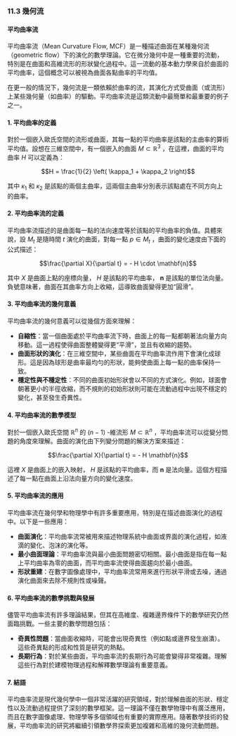 ### 11.3 幾何流
#### 平均曲率流

平均曲率流（Mean Curvature Flow, MCF）是一種描述曲面在某種幾何流（geometric flow）下的演化的數學理論。它在微分幾何中是一種重要的流動，特別是在曲面和高維流形的形狀變化過程中。這一流動的基本動力學來自於曲面的平均曲率，這個概念可以被視為曲面各點曲率的平均值。

在更一般的情況下，幾何流是一類依賴於曲率的流，其演化方式受曲面（或流形）上某些幾何量（如曲率）的驅動。平均曲率流是這類流動中最簡單和最重要的例子之一。

#### 1. 平均曲率的定義

對於一個嵌入歐氏空間的流形或曲面，其每一點的平均曲率是該點的主曲率的算術平均值。設想在三維空間中，有一個嵌入的曲面  $`M \subset \mathbb{R}^3`$ ，在這裡，曲面的平均曲率  $`H`$  可以定義為：


```math
H = \frac{1}{2} \left( \kappa_1 + \kappa_2 \right)
```


其中  $`\kappa_1`$  和  $`\kappa_2`$  是該點的兩個主曲率，這兩個主曲率分別表示該點處在不同方向上的曲率。

#### 2. 平均曲率流的定義

平均曲率流描述的是曲面每一點的法向速度等於該點的平均曲率的負值。具體來說，設  $`M_t`$  是隨時間  $`t`$  演化的曲面，對每一點  $`p \in M_t`$ ，曲面的變化速度由下面的公式描述：


```math
\frac{\partial X}{\partial t} = - H \cdot \mathbf{n}
```


其中  $`X`$  是曲面上點的座標向量， $`H`$  是該點的平均曲率， $`\mathbf{n}`$  是該點的單位法向量。負號意味著，曲面在其曲率方向上收縮，這導致曲面變得更加“圓滑”。

#### 3. 平均曲率流的幾何意義

平均曲率流的幾何意義可以從幾個方面來理解：

- **自縮性**：當一個曲面處於平均曲率流下時，曲面上的每一點都朝著法向量方向移動。這一過程使得曲面整體變得更“平滑”，並且有收縮的趨勢。
- **曲面形狀的演化**：在三維空間中，某些曲面在平均曲率流作用下會演化成球形。這是因為球形是曲率最均勻的形狀，能夠使曲面上每一點的曲率保持一致。
- **穩定性與不穩定性**：不同的曲面初始形狀會以不同的方式演化。例如，球面會朝著更小的半徑收縮，而不規則的初始形狀則可能在流動過程中出現不穩定的變化，甚至發生奇異性。

#### 4. 平均曲率流的數學模型

對於一個嵌入歐氏空間  $`\mathbb{R}^n`$  的  $`(n-1)`$ -維流形  $`M \subset \mathbb{R}^n`$ ，平均曲率流可以從變分問題的角度來理解。曲面的演化由下列變分問題的解決方案來描述：


```math
\frac{\partial X}{\partial t} = - H \mathbf{n}
```


這裡  $`X`$  是曲面上的嵌入映射， $`H`$  是該點的平均曲率，而  $`\mathbf{n}`$  是法向量。這個方程描述了每一點在曲面上沿法向量方向的變化速度。

#### 5. 平均曲率流的應用

平均曲率流在幾何學和物理學中有許多重要應用，特別是在描述曲面演化的過程中。以下是一些應用：

- **曲面演化**：平均曲率流常被用來描述物理系統中曲面或界面的演化過程，如液滴的變化、泡沫的演化等。
- **最小曲面理論**：平均曲率流與最小曲面問題密切相關。最小曲面是指在每一點上平均曲率為零的曲面，而平均曲率流使得曲面趨向於最小曲面。
- **形狀重建**：在數字圖像處理中，平均曲率流常用來進行形狀平滑或去噪，通過演化曲面來去除不規則性或噪聲。

#### 6. 平均曲率流的數學挑戰與發展

儘管平均曲率流有許多理論結果，但其在高維度、複雜邊界條件下的數學研究仍然面臨挑戰。一些主要的數學問題包括：

- **奇異性問題**：當曲面收縮時，可能會出現奇異性（例如點或邊界發生崩潰）。這些奇異點的形成和性質是研究的熱點。
- **長期行為**：對於某些曲面，平均曲率流的長期行為可能會變得非常複雜。理解這些行為對於建模物理過程和解釋數學理論有重要意義。

#### 7. 結語

平均曲率流是現代幾何學中一個非常活躍的研究領域，對於理解曲面的形狀、穩定性以及流動過程提供了深刻的數學框架。這一理論不僅在數學物理中有廣泛應用，而且在數字圖像處理、物理學等多個領域也有重要的實際應用。隨著數學技術的發展，平均曲率流的研究將繼續引領數學界探索更加複雜和高維的幾何流動問題。